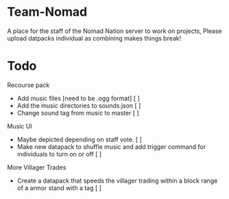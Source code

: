 # Team-Nomad
A place for the staff of the Nomad Nation server to work on projects, Please upload datpacks individual as combining makes things break!

# Todo
  
  Recourse pack
  - Add music files [need to be .ogg format] [ ]
  - Add the music directories to sounds.json [ ]
  - Change sound tag from music to master [ ] 
  
  Music UI
  - Maybe depicted depending on staff vote. [ ]
  - Make new datapack to shuffle music and add trigger command for individuals to turn on or off [ ]

  More Villager Trades
  - Create a datapack that speeds the villager trading within a block range of a armor stand with a tag [ ]
